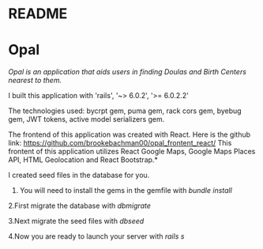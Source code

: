 # README

<h1>Opal</h1>

*Opal is an application that aids users in finding Doulas and Birth Centers nearest to them.*

I built this application with 'rails', '~> 6.0.2', '>= 6.0.2.2'

The technologies used: bycrpt gem, puma gem, rack cors gem, byebug gem,  JWT tokens, active model serializers gem.


The frontend of this application was created with React. Here is the github link: https://github.com/brookebachman00/opal_frontent_react/
This frontent of this application utilizes React Google Maps, Google Maps Places API, HTML Geolocation and React Bootstrap.*

I created seed files in the database for you. 

1. You will need to install the gems in the gemfile with *bundle install*

2.First migrate the database with *dbmigrate* 

3.Next migrate the seed files with *dbseed*

4.Now you are ready to launch your server with *rails s*






